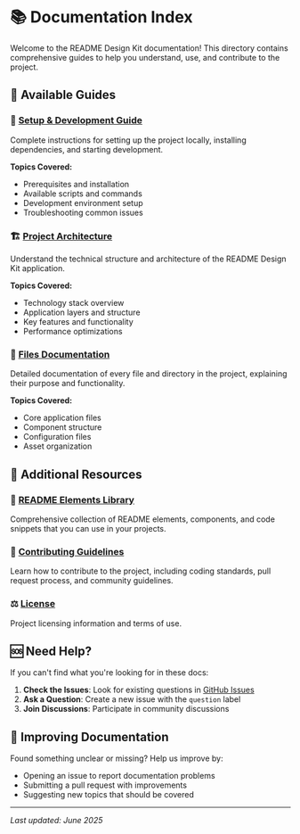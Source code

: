 # 📚 Documentation Index

Welcome to the README Design Kit documentation! This directory contains comprehensive guides to help you understand, use, and contribute to the project.

## 📖 Available Guides

### 🚀 [Setup & Development Guide](./setup.md)
Complete instructions for setting up the project locally, installing dependencies, and starting development.

**Topics Covered:**
- Prerequisites and installation
- Available scripts and commands
- Development environment setup
- Troubleshooting common issues

### 🏗️ [Project Architecture](./architecture.md)
Understand the technical structure and architecture of the README Design Kit application.

**Topics Covered:**
- Technology stack overview
- Application layers and structure
- Key features and functionality
- Performance optimizations

### 📂 [Files Documentation](./files.md)
Detailed documentation of every file and directory in the project, explaining their purpose and functionality.

**Topics Covered:**
- Core application files
- Component structure
- Configuration files
- Asset organization

## 🔗 Additional Resources

### 🎨 [README Elements Library](../READMEelements.md)
Comprehensive collection of README elements, components, and code snippets that you can use in your projects.

### 🤝 [Contributing Guidelines](../CONTRIBUTING.md)
Learn how to contribute to the project, including coding standards, pull request process, and community guidelines.

### ⚖️ [License](../LICENSE)
Project licensing information and terms of use.

## 🆘 Need Help?

If you can't find what you're looking for in these docs:

1. **Check the Issues**: Look for existing questions in [GitHub Issues](https://github.com/Mayur-Pagote/README_Design_Kit/issues)
2. **Ask a Question**: Create a new issue with the `question` label
3. **Join Discussions**: Participate in community discussions

## 📝 Improving Documentation

Found something unclear or missing? Help us improve by:

- Opening an issue to report documentation problems
- Submitting a pull request with improvements
- Suggesting new topics that should be covered

---

*Last updated: June 2025*
